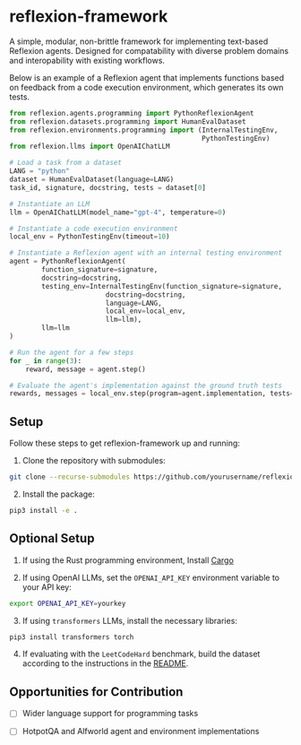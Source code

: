 # reflexion-framework
A simple, modular, non-brittle framework for implementing text-based Reflexion agents. Designed for compatability with diverse problem domains and interopability with existing workflows.

Below is an example of a Reflexion agent that implements functions based on feedback from a code execution environment, which generates its own tests. 

```python
from reflexion.agents.programming import PythonReflexionAgent
from reflexion.datasets.programming import HumanEvalDataset
from reflexion.environments.programming import (InternalTestingEnv,
                                                PythonTestingEnv)
from reflexion.llms import OpenAIChatLLM

# Load a task from a dataset 
LANG = "python"
dataset = HumanEvalDataset(language=LANG)
task_id, signature, docstring, tests = dataset[0]

# Instantiate an LLM
llm = OpenAIChatLLM(model_name="gpt-4", temperature=0)

# Instantiate a code execution environment
local_env = PythonTestingEnv(timeout=10)

# Instantiate a Reflexion agent with an internal testing environment 
agent = PythonReflexionAgent(
        function_signature=signature,
        docstring=docstring,
        testing_env=InternalTestingEnv(function_signature=signature,
                        docstring=docstring,
                        language=LANG,
                        local_env=local_env,
                        llm=llm),
        llm=llm
)

# Run the agent for a few steps
for _ in range(3):
    reward, message = agent.step()

# Evaluate the agent's implementation against the ground truth tests
rewards, messages = local_env.step(program=agent.implementation, tests=tests)
```

## Setup

Follow these steps to get reflexion-framework up and running:

1. Clone the repository with submodules:
```bash
git clone --recurse-submodules https://github.com/yourusername/reflexion-framework.git
```

2. Install the package:
```bash
pip3 install -e .
```


## Optional Setup
1. If using the Rust programming environment, Install [Cargo](https://doc.rust-lang.org/cargo/getting-started/installation.html)

2. If using OpenAI LLMs, set the `OPENAI_API_KEY` environment variable to your API key:
```bash
export OPENAI_API_KEY=yourkey
```

3. If using `transformers` LLMs, install the necessary libraries:
```bash
pip3 install transformers torch
```

4. If evaluating with the `LeetCodeHard` benchmark, build the dataset according to the instructions in the [README](https://github.com/GammaTauAI/leetcode-hard-gym).


## Opportunities for Contribution

- [ ] Wider language support for programming tasks
- [ ] HotpotQA and Alfworld agent and environment implementations

